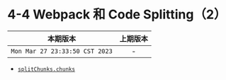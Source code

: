 # 4-4 Webpack 和 Code Splitting（2）

|本期版本|上期版本
|:---:|:---:
`Mon Mar 27 23:33:50 CST 2023` | -

* [`splitChunks.chunks`](https://webpack.js.org/plugins/split-chunks-plugin/#splitchunkschunks)